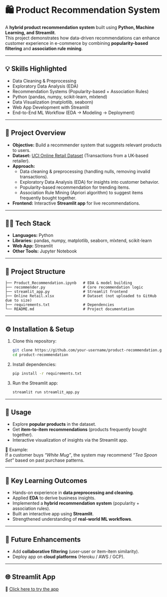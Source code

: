 # 🛍️ Product Recommendation System  

A **hybrid product recommendation system** built using **Python, Machine Learning, and Streamlit**.  
This project demonstrates how data-driven recommendations can enhance customer experience in e-commerce by combining **popularity-based filtering** and **association rule mining**.  

---

## 💡 Skills Highlighted  
- Data Cleaning & Preprocessing  
- Exploratory Data Analysis (EDA)  
- Recommendation Systems (Popularity-based + Association Rules)  
- Python (pandas, numpy, scikit-learn, mlxtend)  
- Data Visualization (matplotlib, seaborn)  
- Web App Development with Streamlit  
- End-to-End ML Workflow (EDA → Modeling → Deployment)  

---

## 🚀 Project Overview  
- **Objective:** Build a recommender system that suggests relevant products to users.  
- **Dataset:** [UCI Online Retail Dataset](https://archive.ics.uci.edu/ml/datasets/online+retail) (Transactions from a UK-based retailer).  
- **Approach:**  
  - Data cleaning & preprocessing (handling nulls, removing invalid transactions).  
  - Exploratory Data Analysis (EDA) for insights into customer behavior.  
  - Popularity-based recommendation for trending items.  
  - Association Rule Mining (Apriori algorithm) to suggest items frequently bought together.  
- **Frontend:** Interactive **Streamlit app** for live recommendations.  

---

## 🧑‍💻 Tech Stack  
- **Languages:** Python  
- **Libraries:** pandas, numpy, matplotlib, seaborn, mlxtend, scikit-learn  
- **Web App:** Streamlit  
- **Other Tools:** Jupyter Notebook  

---

## 📂 Project Structure  
```
├── Product_Recommendation.ipynb   # EDA & model building  
├── recommender.py                 # Core recommendation logic  
├── streamlit_app.py               # Streamlit frontend  
├── Online Retail.xlsx             # Dataset (not uploaded to GitHub due to size)  
├── requirements.txt               # Dependencies  
└── README.md                      # Project documentation  
```

---

## ⚙️ Installation & Setup  
1. Clone this repository:  
   ```bash
   git clone https://github.com/your-username/product-recommendation.git
   cd product-recommendation
   ```
2. Install dependencies:  
   ```bash
   pip install -r requirements.txt
   ```
3. Run the Streamlit app:  
   ```bash
   streamlit run streamlit_app.py
   ```

---

## 🎯 Usage  
- Explore **popular products** in the dataset.  
- Get **item-to-item recommendations** (products frequently bought together).  
- Interactive visualization of insights via the Streamlit app.  

🔹 Example:  
If a customer buys *“White Mug”*, the system may recommend *“Tea Spoon Set”* based on past purchase patterns.  

---

## 🌟 Key Learning Outcomes  
- Hands-on experience in **data preprocessing and cleaning**.  
- Applied **EDA** to derive business insights.  
- Implemented a **hybrid recommendation system** (popularity + association rules).  
- Built an interactive app using **Streamlit**.  
- Strengthened understanding of **real-world ML workflows**.  

---

## 🔮 Future Enhancements  
- Add **collaborative filtering** (user-user or item-item similarity).  
- Deploy app on **cloud platforms** (Heroku / AWS / GCP).  

---

## 🌐 Streamlit App  
🔗 [Click here to try the app](https://hybridrecodemo-ffjwcqwvkx4pghnaguflm8.streamlit.app/)  
 
